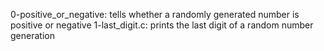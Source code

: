 0-positive_or_negative: tells whether a randomly generated number is positive or negative
1-last_digit.c: prints the last digit of a random number generation
